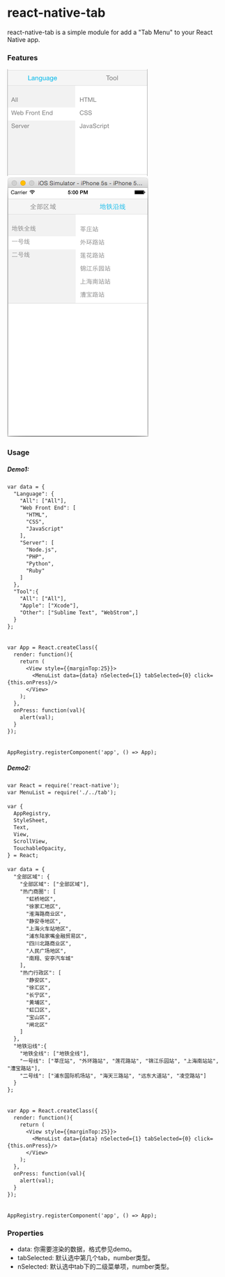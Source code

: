# react-native-tab
react-native-tab is a simple module for add a "Tab Menu" to your React Native app.

### Features
![](img/1.png)       
![](img/3.png)       

### Usage
##### Demo1:

    var data = {
      "Language": {
        "All": ["All"],
        "Web Front End": [
          "HTML",
          "CSS",
          "JavaScript"
        ],
        "Server": [
          "Node.js",
          "PHP",
          "Python",
          "Ruby"
        ]
      },
      "Tool":{
        "All": ["All"],
        "Apple": ["Xcode"],
        "Other": ["Sublime Text", "WebStrom",]
      }
    };
    
    
    var App = React.createClass({
      render: function(){
        return (
          <View style={{marginTop:25}}>
            <MenuList data={data} nSelected={1} tabSelected={0} click={this.onPress}/>
          </View>
        );
      },
      onPress: function(val){
        alert(val);
      }
    });
    
    
    AppRegistry.registerComponent('app', () => App);


##### Demo2:

    var React = require('react-native');
    var MenuList = require('./../tab');
    
    var {
      AppRegistry,
      StyleSheet,
      Text,
      View,
      ScrollView,
      TouchableOpacity,
    } = React;
    
    var data = {
      "全部区域": {
        "全部区域": ["全部区域"],
        "热门商圈": [
          "虹桥地区",
          "徐家汇地区",
          "淮海路商业区",
          "静安寺地区",
          "上海火车站地区",
          "浦东陆家嘴金融贸易区",
          "四川北路商业区",
          "人民广场地区",
          "南翔、安亭汽车城"
        ],
        "热门行政区": [
          "静安区",
          "徐汇区",
          "长宁区",
          "黄埔区",
          "虹口区",
          "宝山区",
          "闸北区"
        ]
      },
      "地铁沿线":{
        "地铁全线": ["地铁全线"],
        "一号线": ["莘庄站", "外环路站", "莲花路站", "锦江乐园站", "上海南站站", "漕宝路站"],
        "二号线": ["浦东国际机场站", "海天三路站", "远东大道站", "凌空路站"]
      }
    };
    
    
    var App = React.createClass({
      render: function(){
        return (
          <View style={{marginTop:25}}>
            <MenuList data={data} nSelected={1} tabSelected={0} click={this.onPress}/>
          </View>
        );
      },
      onPress: function(val){
        alert(val);
      }
    });
    
    
    AppRegistry.registerComponent('app', () => App);

### Properties
    
+ data: 你需要渲染的数据，格式参见demo。
+ tabSelected: 默认选中第几个tab，number类型。
+ nSelected: 默认选中tab下的二级菜单项，number类型。